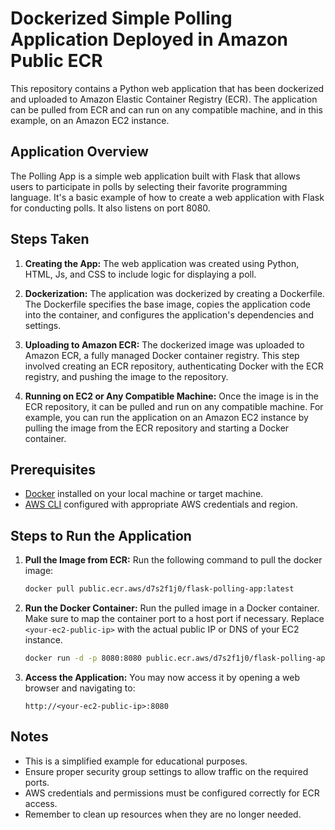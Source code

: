 # Dockerized Simple Polling Application Deployed in Amazon Public ECR

This repository contains a Python web application that has been dockerized and uploaded to Amazon Elastic Container Registry (ECR). The application can be pulled from ECR and can run on any compatible machine, and in this example, on an Amazon EC2 instance.

## Application Overview

The Polling App is a simple web application built with Flask that allows users to participate in polls by selecting their favorite programming language. It's a basic example of how to create a web application with Flask for conducting polls. It also listens on port 8080.

## Steps Taken

1. **Creating the App:**
   The web application was created using Python, HTML, Js, and CSS to include logic for displaying a poll.

2. **Dockerization:**
   The application was dockerized by creating a Dockerfile. The Dockerfile specifies the base image, copies the application code into the container, and configures the application's dependencies and settings.

3. **Uploading to Amazon ECR:**
   The dockerized image was uploaded to Amazon ECR, a fully managed Docker container registry. This step involved creating an ECR repository, authenticating Docker with the ECR registry, and pushing the image to the repository.

4. **Running on EC2 or Any Compatible Machine:**
   Once the image is in the ECR repository, it can be pulled and run on any compatible machine. For example, you can run the application on an Amazon EC2 instance by pulling the image from the ECR repository and starting a Docker container.

## Prerequisites

- [Docker](https://www.docker.com/get-started) installed on your local machine or target machine.
- [AWS CLI](https://aws.amazon.com/cli/) configured with appropriate AWS credentials and region.

## Steps to Run the Application

1. **Pull the Image from ECR:**
   Run the following command to pull the docker image:

   ```bash
   docker pull public.ecr.aws/d7s2f1j0/flask-polling-app:latest
   ```

2. **Run the Docker Container:**
   Run the pulled image in a Docker container. Make sure to map the container port to a host port if necessary. Replace `<your-ec2-public-ip>` with the actual public IP or DNS of your EC2 instance.

   ```bash
   docker run -d -p 8080:8080 public.ecr.aws/d7s2f1j0/flask-polling-app:latest
   ```

3. **Access the Application:**
   You may now access it by opening a web browser and navigating to:

   ```
   http://<your-ec2-public-ip>:8080
   ```

## Notes

- This is a simplified example for educational purposes.
- Ensure proper security group settings to allow traffic on the required ports.
- AWS credentials and permissions must be configured correctly for ECR access.
- Remember to clean up resources when they are no longer needed.
